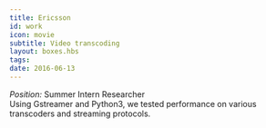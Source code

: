 ```yaml
---
title: Ericsson
id: work
icon: movie
subtitle: Video transcoding
layout: boxes.hbs
tags:
date: 2016-06-13
---
```

*Position:* Summer Intern Researcher
<br>
Using Gstreamer and Python3, we tested performance on various transcoders and streaming protocols.